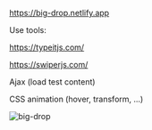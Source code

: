 https://big-drop.netlify.app

Use tools:

https://typeitjs.com/ 

https://swiperjs.com/

Ajax (load test content)

CSS animation (hover, transform, ...)

![big-drop](https://user-images.githubusercontent.com/16978473/138596109-1fd77980-0f97-41d0-a55d-6562c24625eb.jpg)
